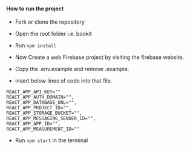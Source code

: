 #### How to run the project

- Fork or clone the repository
- Open the root folder i.e. bookit
- Run `npm install`
- Now Create a web Firebase project by visiting the firebase website.
- Copy the .env.example and remove .example.

- insert below lines of code into that file.

```
REACT_APP_API_KEY=""
REACT_APP_AUTH_DOMAIN="",
REACT_APP_DATABASE_URL="",
REACT_APP_PROJECT_ID="",
REACT_APP_STORAGE_BUCKET="",
REACT_APP_MESSAGING_SENDER_ID="",
REACT_APP_APP_ID="",
REACT_APP_MEASUREMENT_ID=""
```

- Run `npm start` in the terminal
